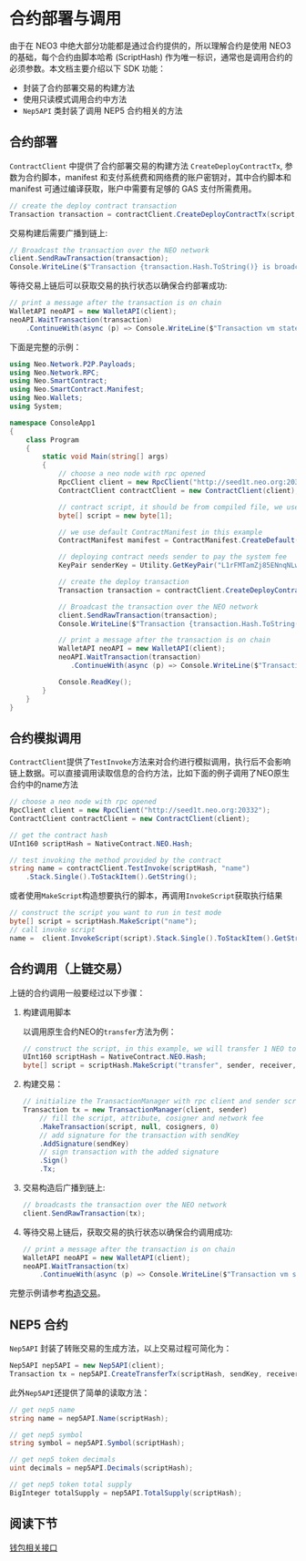 # 合约部署与调用

由于在 NEO3 中绝大部分功能都是通过合约提供的，所以理解合约是使用 NEO3 的基础，每个合约由脚本哈希 (ScriptHash) 作为唯一标识，通常也是调用合约的必须参数。本文档主要介绍以下 SDK 功能：

- 封装了合约部署交易的构建方法
- 使用只读模式调用合约中方法
- `Nep5API` 类封装了调用 NEP5 合约相关的方法

## 合约部署

`ContractClient` 中提供了合约部署交易的构建方法 `CreateDeployContractTx`, 参数为合约脚本，manifest 和支付系统费和网络费的账户密钥对，其中合约脚本和 manifest 可通过编译获取，账户中需要有足够的 GAS 支付所需费用。

```c#
// create the deploy contract transaction
Transaction transaction = contractClient.CreateDeployContractTx(script, manifest, senderKey);
```

交易构建后需要广播到链上:

```c#
// Broadcast the transaction over the NEO network
client.SendRawTransaction(transaction);
Console.WriteLine($"Transaction {transaction.Hash.ToString()} is broadcasted!");
```

等待交易上链后可以获取交易的执行状态以确保合约部署成功:

```c#
// print a message after the transaction is on chain
WalletAPI neoAPI = new WalletAPI(client);
neoAPI.WaitTransaction(transaction)
    .ContinueWith(async (p) => Console.WriteLine($"Transaction vm state is  {(await p).VMState}"));

```

下面是完整的示例：

```c#
using Neo.Network.P2P.Payloads;
using Neo.Network.RPC;
using Neo.SmartContract;
using Neo.SmartContract.Manifest;
using Neo.Wallets;
using System;

namespace ConsoleApp1
{
    class Program
    {
        static void Main(string[] args)
        {
            // choose a neo node with rpc opened
            RpcClient client = new RpcClient("http://seed1t.neo.org:20332");
            ContractClient contractClient = new ContractClient(client);

            // contract script, it should be from compiled file, we use empty byte[] in this example
            byte[] script = new byte[1];

            // we use default ContractManifest in this example
            ContractManifest manifest = ContractManifest.CreateDefault(script.ToScriptHash());

            // deploying contract needs sender to pay the system fee
            KeyPair senderKey = Utility.GetKeyPair("L1rFMTamZj85ENnqNLwmhXKAprHuqr1MxMHmCWCGiXGsAdQ2dnhb");

            // create the deploy transaction
            Transaction transaction = contractClient.CreateDeployContractTx(script, manifest, senderKey);

            // Broadcast the transaction over the NEO network
            client.SendRawTransaction(transaction);
            Console.WriteLine($"Transaction {transaction.Hash.ToString()} is broadcasted!");

            // print a message after the transaction is on chain
            WalletAPI neoAPI = new WalletAPI(client);
            neoAPI.WaitTransaction(transaction)
               .ContinueWith(async (p) => Console.WriteLine($"Transaction vm state is  {(await p).VMState}"));

            Console.ReadKey();
        }
    }
}
```

## 合约模拟调用

`ContractClient`提供了`TestInvoke`方法来对合约进行模拟调用，执行后不会影响链上数据。可以直接调用读取信息的合约方法，比如下面的例子调用了NEO原生合约中的name方法

```c#
// choose a neo node with rpc opened
RpcClient client = new RpcClient("http://seed1t.neo.org:20332");
ContractClient contractClient = new ContractClient(client);

// get the contract hash
UInt160 scriptHash = NativeContract.NEO.Hash;

// test invoking the method provided by the contract 
string name = contractClient.TestInvoke(scriptHash, "name")
    .Stack.Single().ToStackItem().GetString();
```

或者使用`MakeScript`构造想要执行的脚本，再调用`InvokeScript`获取执行结果

```c#
// construct the script you want to run in test mode
byte[] script = scriptHash.MakeScript("name");
// call invoke script
name =  client.InvokeScript(script).Stack.Single().ToStackItem().GetString();
```

## 合约调用（上链交易）

上链的合约调用一般要经过以下步骤：

1. 构建调用脚本

    以调用原生合约NEO的`transfer`方法为例：

    ```c#
    // construct the script, in this example, we will transfer 1 NEO to receiver
    UInt160 scriptHash = NativeContract.NEO.Hash;
    byte[] script = scriptHash.MakeScript("transfer", sender, receiver, 1);
    ```

2. 构建交易：

    ```c#
    // initialize the TransactionManager with rpc client and sender scripthash
    Transaction tx = new TransactionManager(client, sender)
        // fill the script, attribute, cosigner and network fee
        .MakeTransaction(script, null, cosigners, 0)
        // add signature for the transaction with sendKey
        .AddSignature(sendKey)
        // sign transaction with the added signature
        .Sign()
        .Tx;
    ```

3. 交易构造后广播到链上:

    ```c#
    // broadcasts the transaction over the NEO network
    client.SendRawTransaction(tx);
    ```

4. 等待交易上链后，获取交易的执行状态以确保合约调用成功:

    ```c#
    // print a message after the transaction is on chain
    WalletAPI neoAPI = new WalletAPI(client);
    neoAPI.WaitTransaction(tx)
        .ContinueWith(async (p) => Console.WriteLine($"Transaction vm state is  {(await p).VMState}"));
    ```

完整示例请参考[构造交易](transaction.md)。

## NEP5 合约

`Nep5API` 封装了转账交易的生成方法，以上交易过程可简化为：

```c#
Nep5API nep5API = new Nep5API(client);
Transaction tx = nep5API.CreateTransferTx(scriptHash, sendKey, receiver, 1);
```

此外`Nep5API`还提供了简单的读取方法：

```c#
// get nep5 name
string name = nep5API.Name(scriptHash);

// get nep5 symbol
string symbol = nep5API.Symbol(scriptHash);

// get nep5 token decimals
uint decimals = nep5API.Decimals(scriptHash);

// get nep5 token total supply
BigInteger totalSupply = nep5API.TotalSupply(scriptHash);
```

## 阅读下节

[钱包相关接口](wallet.md)